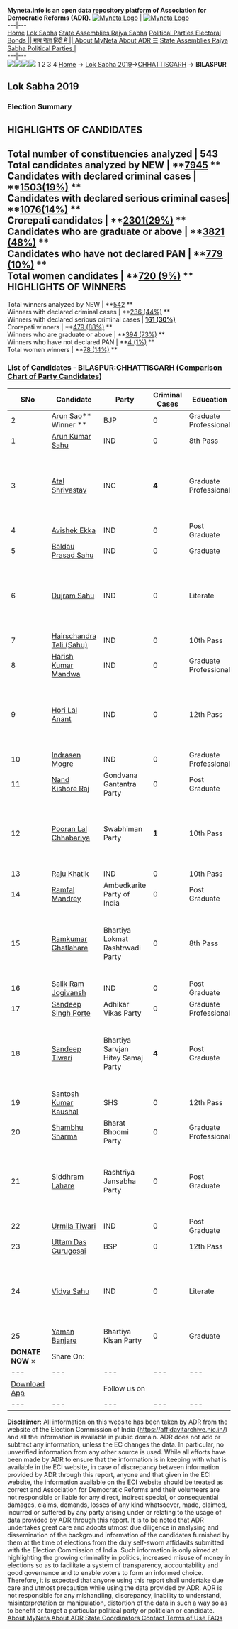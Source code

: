 **Myneta.info is an open data repository platform of Association for Democratic Reforms (ADR).**
[![Myneta Logo](https://www.myneta.info/lib/img/myneta-logo.png)](https://www.myneta.info/) | [![Myneta Logo](https://www.myneta.info/lib/img/adr-logo.png)](https://adrindia.org)  
---|---  
[Home](https://www.myneta.info/) [Lok Sabha](https://www.myneta.info/#ls "Lok Sabha") [ State Assemblies ](https://www.myneta.info/#sa "State Assemblies") [Rajya Sabha](https://www.myneta.info/#rs "Rajya Sabha") [Political Parties ](https://www.myneta.info/party "Political Parties") [ Electoral Bonds ](https://www.myneta.info/electoral_bonds "Electoral Bonds") [ || माय नेता हिंदी में || ](https://translate.google.co.in/translate?prev=hp&hl=en&js=y&u=www.myneta.info&sl=en&tl=hi&history_state0=) [ About MyNeta ](https://adrindia.org/content/about-myneta) [ About ADR ](https://adrindia.org/about-adr/who-we-are) [☰](javascript:void\(0\))
[ State Assemblies ](https://www.myneta.info/#sa "State Assemblies") [ Rajya Sabha ](https://www.myneta.info/#rs "Rajya Sabha") [ Political Parties ](https://www.myneta.info/party "Political Parties")
|   
---|---  
![](https://www.myneta.info/lib/img/banner/banner-1.png)![](https://www.myneta.info/lib/img/banner/banner-2.png)![](https://www.myneta.info/lib/img/banner/banner-3.png)![](https://www.myneta.info/lib/img/banner/banner-4.png)
1  2  3  4 
[Home](https://www.myneta.info/) → [Lok Sabha 2019](https://www.myneta.info/LokSabha2019/)→[CHHATTISGARH](https://www.myneta.info/LokSabha2019/index.php?action=show_constituencies&state_id=59) → **BILASPUR**
### 
## Lok Sabha 2019
###  Election Summary 
HIGHLIGHTS OF CANDIDATES  
---  
Total number of constituencies analyzed |  543   
Total candidates analyzed by NEW | **[7945](https://www.myneta.info/LokSabha2019/index.php?action=summary&subAction=candidates_analyzed&sort=candidate#summary) **  
Candidates with declared criminal cases | **[1503(19%)](https://www.myneta.info/LokSabha2019/index.php?action=summary&subAction=crime&sort=candidate#summary) **  
Candidates with declared serious criminal cases| **[1076(14%)](https://www.myneta.info/LokSabha2019/index.php?action=summary&subAction=serious_crime&sort=candidate#summary) **  
Crorepati candidates | **[2301(29%)](https://www.myneta.info/LokSabha2019/index.php?action=summary&subAction=crorepati&sort=candidate#summary) **  
Candidates who are graduate or above | **[3821 (48%)](https://www.myneta.info/LokSabha2019/index.php?action=summary&subAction=education&sort=candidate#summary) **  
Candidates who have not declared PAN | **[779 (10%)](https://www.myneta.info/LokSabha2019/index.php?action=summary&subAction=without_pan&sort=candidate#summary) **  
Total women candidates | **[720 (9%)](https://www.myneta.info/LokSabha2019/index.php?action=summary&subAction=women_candidate&sort=candidate#summary) **  
HIGHLIGHTS OF WINNERS  
---  
Total winners analyzed by NEW | **[542](https://www.myneta.info/LokSabha2019/index.php?action=summary&subAction=winner_analyzed&sort=candidate#summary) **  
Winners with declared criminal cases | **[236 (44%)](https://www.myneta.info/LokSabha2019/index.php?action=summary&subAction=winner_crime&sort=candidate#summary) **  
Winners with declared serious criminal cases | **[161 (30%)](https://www.myneta.info/LokSabha2019/index.php?action=summary&subAction=winner_serious_crime&sort=candidate#summary)**  
Crorepati winners | **[479 (88%)](https://www.myneta.info/LokSabha2019/index.php?action=summary&subAction=winner_crorepati&sort=candidate#summary) **  
Winners who are graduate or above | **[394 (73%)](https://www.myneta.info/LokSabha2019/index.php?action=summary&subAction=winner_education&sort=candidate#summary) **  
Winners who have not declared PAN | **[4 (1%)](https://www.myneta.info/LokSabha2019/index.php?action=summary&subAction=winner_without_pan&sort=candidate#summary) **  
Total women winners | **[78 (14%)](https://www.myneta.info/LokSabha2019/index.php?action=summary&subAction=winner_women&sort=candidate#summary) **  
### List of Candidates - BILASPUR:CHHATTISGARH ([Comparison Chart of Party Candidates](https://www.myneta.info/LokSabha2019/comparisonchart.php?constituency_id=528))
SNo | Candidate| Party| Criminal Cases| Education| Age| Total Assets| Liabilities  
---|---|---|---|---|---|---|---  
2  | [Arun Sao](https://www.myneta.info/LokSabha2019/candidate.php?candidate_id=7793)** Winner ** | BJP | 0 | Graduate Professional| 51 | Rs 1,35,44,588 ~ 1 Crore+ | Rs 50,000 ~ 50 Thou+  
1  | [Arun Kumar Sahu](https://www.myneta.info/LokSabha2019/candidate.php?candidate_id=9461) | IND | 0 | 8th Pass| 42 | Rs 61,250 ~ 61 Thou+ | Rs 0 ~   
3  | [Atal Shrivastav](https://www.myneta.info/LokSabha2019/candidate.php?candidate_id=7792) | INC | **4** | Graduate Professional| 51 | ![](https://myneta.info/image_v2.php?myneta_folder=LokSabha2019&candidate_id=7792&col=ta) | ![](https://myneta.info/image_v2.php?myneta_folder=LokSabha2019&candidate_id=7792&col=lia)  
4  | [Avishek Ekka](https://www.myneta.info/LokSabha2019/candidate.php?candidate_id=8221) | IND | 0 | Post Graduate| 31 | Rs 4,90,000 ~ 4 Lacs+ | Rs 0 ~   
5  | [Baldau Prasad Sahu](https://www.myneta.info/LokSabha2019/candidate.php?candidate_id=9465) | IND | 0 | Graduate| 46 | Rs 11,97,650 ~ 11 Lacs+ | Rs 0 ~   
6  | [Dujram Sahu](https://www.myneta.info/LokSabha2019/candidate.php?candidate_id=9460) | IND | 0 | Literate| 47 | ![](https://myneta.info/image_v2.php?myneta_folder=LokSabha2019&candidate_id=9460&col=ta) | ![](https://myneta.info/image_v2.php?myneta_folder=LokSabha2019&candidate_id=9460&col=lia)  
7  | [Hairschandra Teli (Sahu)](https://www.myneta.info/LokSabha2019/candidate.php?candidate_id=9462) | IND | 0 | 10th Pass| 50 | Rs 2,50,000 ~ 2 Lacs+ | Rs 0 ~   
8  | [Harish Kumar Mandwa](https://www.myneta.info/LokSabha2019/candidate.php?candidate_id=9473) | IND | 0 | Graduate Professional| 38 | Rs 2,44,000 ~ 2 Lacs+ | Rs 0 ~   
9  | [Hori Lal Anant](https://www.myneta.info/LokSabha2019/candidate.php?candidate_id=9474) | IND | 0 | 12th Pass| 25 | ![](https://myneta.info/image_v2.php?myneta_folder=LokSabha2019&candidate_id=9474&col=ta) | ![](https://myneta.info/image_v2.php?myneta_folder=LokSabha2019&candidate_id=9474&col=lia)  
10  | [Indrasen Mogre](https://www.myneta.info/LokSabha2019/candidate.php?candidate_id=9464) | IND | 0 | Graduate Professional| 53 | Rs 1,49,000 ~ 1 Lacs+ | Rs 0 ~   
11  | [Nand Kishore Raj](https://www.myneta.info/LokSabha2019/candidate.php?candidate_id=9472) | Gondvana Gantantra Party | 0 | Post Graduate| 46 | Rs 38,42,000 ~ 38 Lacs+ | Rs 0 ~   
12  | [Pooran Lal Chhabariya](https://www.myneta.info/LokSabha2019/candidate.php?candidate_id=7794) | Swabhiman Party | **1** | 10th Pass| 56 | ![](https://myneta.info/image_v2.php?myneta_folder=LokSabha2019&candidate_id=7794&col=ta) | ![](https://myneta.info/image_v2.php?myneta_folder=LokSabha2019&candidate_id=7794&col=lia)  
13  | [Raju Khatik](https://www.myneta.info/LokSabha2019/candidate.php?candidate_id=9466) | IND | 0 | 10th Pass| 50 | Rs 60,90,000 ~ 60 Lacs+ | Rs 0 ~   
14  | [Ramfal Mandrey](https://www.myneta.info/LokSabha2019/candidate.php?candidate_id=7463) | Ambedkarite Party of India | 0 | Post Graduate| 40 | Rs 23,97,221 ~ 23 Lacs+ | Rs 10,25,508 ~ 10 Lacs+  
15  | [Ramkumar Ghatlahare](https://www.myneta.info/LokSabha2019/candidate.php?candidate_id=9467) | Bhartiya Lokmat Rashtrwadi Party | 0 | 8th Pass| 46 | ![](https://myneta.info/image_v2.php?myneta_folder=LokSabha2019&candidate_id=9467&col=ta) | ![](https://myneta.info/image_v2.php?myneta_folder=LokSabha2019&candidate_id=9467&col=lia)  
16  | [Salik Ram Jogivansh](https://www.myneta.info/LokSabha2019/candidate.php?candidate_id=7464) | IND | 0 | Post Graduate| 52 | Rs 10,87,000 ~ 10 Lacs+ | Rs 1,00,000 ~ 1 Lacs+  
17  | [Sandeep Singh Porte](https://www.myneta.info/LokSabha2019/candidate.php?candidate_id=8222) | Adhikar Vikas Party | 0 | Graduate Professional| 28 | Rs 27,22,000 ~ 27 Lacs+ | Rs 0 ~   
18  | [Sandeep Tiwari](https://www.myneta.info/LokSabha2019/candidate.php?candidate_id=7465) | Bhartiya Sarvjan Hitey Samaj Party | **4** | Post Graduate| 43 | ![](https://myneta.info/image_v2.php?myneta_folder=LokSabha2019&candidate_id=7465&col=ta) | ![](https://myneta.info/image_v2.php?myneta_folder=LokSabha2019&candidate_id=7465&col=lia)  
19  | [Santosh Kumar Kaushal](https://www.myneta.info/LokSabha2019/candidate.php?candidate_id=7791) | SHS | 0 | 12th Pass| 47 | Rs 32,79,613 ~ 32 Lacs+ | Rs 7,26,958 ~ 7 Lacs+  
20  | [Shambhu Sharma](https://www.myneta.info/LokSabha2019/candidate.php?candidate_id=9469) | Bharat Bhoomi Party | 0 | Graduate Professional| 74 | Rs 29,70,212 ~ 29 Lacs+ | Rs 0 ~   
21  | [Siddhram Lahare](https://www.myneta.info/LokSabha2019/candidate.php?candidate_id=9468) | Rashtriya Jansabha Party | 0 | Post Graduate| 44 | ![](https://myneta.info/image_v2.php?myneta_folder=LokSabha2019&candidate_id=9468&col=ta) | ![](https://myneta.info/image_v2.php?myneta_folder=LokSabha2019&candidate_id=9468&col=lia)  
22  | [Urmila Tiwari](https://www.myneta.info/LokSabha2019/candidate.php?candidate_id=9471) | IND | 0 | Post Graduate| 60 | Rs 2,20,000 ~ 2 Lacs+ | Rs 0 ~   
23  | [Uttam Das Gurugosai](https://www.myneta.info/LokSabha2019/candidate.php?candidate_id=8220) | BSP | 0 | 12th Pass| 47 | Rs 98,74,225 ~ 98 Lacs+ | Rs 0 ~   
24  | [Vidya Sahu](https://www.myneta.info/LokSabha2019/candidate.php?candidate_id=9459) | IND | 0 | Literate| 49 | ![](https://myneta.info/image_v2.php?myneta_folder=LokSabha2019&candidate_id=9459&col=ta) | ![](https://myneta.info/image_v2.php?myneta_folder=LokSabha2019&candidate_id=9459&col=lia)  
25  | [Yaman Banjare](https://www.myneta.info/LokSabha2019/candidate.php?candidate_id=9463) | Bhartiya Kisan Party | 0 | Graduate| 26 | Rs 2,39,48,167 ~ 2 Crore+ | Rs 0 ~   
|  **DONATE NOW** × |  Share On:  | [](https://api.whatsapp.com/send?text=https%3A%2F%2Fmyneta.info%2Fpunjab2022%2Findex.php%3Faction%3Dshow_constituencies%26state_id%3D19) | [](https://www.facebook.com/sharer/sharer.php?u=https%3A%2F%2Fmyneta.info%2Fpunjab2022%2Findex.php%3Faction%3Dshow_constituencies%26state_id%3D19) | [](https://twitter.com/share?url=https%3A%2F%2Fmyneta.info%2Fpunjab2022%2Findex.php%3Faction%3Dshow_constituencies%26state_id%3D19)  
---|---|---|---|---  
| [ Download App ](https://play.google.com/store/apps/details?id=com.webrosoft.myneta1&pcampaignid=pcampaignidMKT-Other-global-all-co-prtnr-py-PartBadge-Mar2515-1) | [](https://play.google.com/store/apps/details?id=com.webrosoft.myneta1&pcampaignid=pcampaignidMKT-Other-global-all-co-prtnr-py-PartBadge-Mar2515-1) |  Follow us on  | [](https://www.facebook.com/adrindia.org/) | [](https://twitter.com/adrspeaks) | [](https://groups.google.com/g/national-election-watch?hl=en&pli=1) | [](https://www.instagram.com/adrspeaks/) | [](https://www.youtube.com/user/adrspeaks) | [](https://sharechat.com/profile/adrspeaks)  
---|---|---|---|---|---|---|---|---  
**Disclaimer:** All information on this website has been taken by ADR from the website of the Election Commission of India (https://affidavitarchive.nic.in/) and all the information is available in public domain. ADR does not add or subtract any information, unless the EC changes the data. In particular, no unverified information from any other source is used. While all efforts have been made by ADR to ensure that the information is in keeping with what is available in the ECI website, in case of discrepancy between information provided by ADR through this report, anyone and that given in the ECI website, the information available on the ECI website should be treated as correct and Association for Democratic Reforms and their volunteers are not responsible or liable for any direct, indirect special, or consequential damages, claims, demands, losses of any kind whatsoever, made, claimed, incurred or suffered by any party arising under or relating to the usage of data provided by ADR through this report. It is to be noted that ADR undertakes great care and adopts utmost due diligence in analysing and dissemination of the background information of the candidates furnished by them at the time of elections from the duly self-sworn affidavits submitted with the Election Commission of India. Such information is only aimed at highlighting the growing criminality in politics, increased misuse of money in elections so as to facilitate a system of transparency, accountability and good governance and to enable voters to form an informed choice. Therefore, it is expected that anyone using this report shall undertake due care and utmost precaution while using the data provided by ADR. ADR is not responsible for any mishandling, discrepancy, inability to understand, misinterpretation or manipulation, distortion of the data in such a way so as to benefit or target a particular political party or politician or candidate. 
[ About MyNeta ](https://adrindia.org/content/about-myneta) [ About ADR ](https://adrindia.org/about-adr/who-we-are) [ State Coordinators ](https://adrindia.org/about-adr/state-coordinators) [ Contact ](https://adrindia.org/contact-us) [ Terms of Use ](https://adrindia.org/content/adr-terms-use) [ FAQs ](https://adrindia.org/content/faqs)
